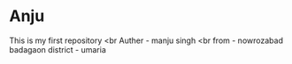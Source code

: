 # Anju
This is my first repository 
<br
Auther - manju singh
<br
from - nowrozabad badagaon
district - umaria
